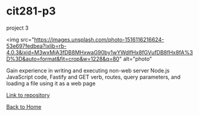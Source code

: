 # cit281-p3
project 3

<img src="https://images.unsplash.com/photo-1516116216624-53e697fedbea?ixlib=rb-4.0.3&ixid=M3wxMjA3fDB8MHxwaG90by1wYWdlfHx8fGVufDB8fHx8fA%3D%3D&auto=format&fit=crop&w=1228&q=80" alt="photo"

Gain experience in writing and executing non-web server Node.js JavaScript code, Fastify and GET verb, routes, query parameters, and loading a file using it as a web page

[Link to repository](https://github.com/adalinew/cit281-p3)

[Back to Home](https://adalinew.github.io/CIT-281/)
